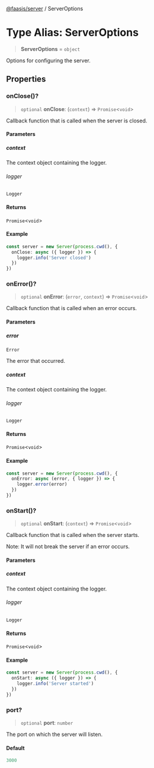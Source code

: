 [@faasjs/server](../README.md) / ServerOptions

# Type Alias: ServerOptions

> **ServerOptions** = `object`

Options for configuring the server.

## Properties

### onClose()?

> `optional` **onClose**: (`context`) => `Promise`\<`void`\>

Callback function that is called when the server is closed.

#### Parameters

##### context

The context object containing the logger.

###### logger

`Logger`

#### Returns

`Promise`\<`void`\>

#### Example

```ts
const server = new Server(process.cwd(), {
  onClose: async ({ logger }) => {
    logger.info('Server closed')
  })
})
```

### onError()?

> `optional` **onError**: (`error`, `context`) => `Promise`\<`void`\>

Callback function that is called when an error occurs.

#### Parameters

##### error

`Error`

The error that occurred.

##### context

The context object containing the logger.

###### logger

`Logger`

#### Returns

`Promise`\<`void`\>

#### Example

```ts
const server = new Server(process.cwd(), {
  onError: async (error, { logger }) => {
    logger.error(error)
  })
})
```

### onStart()?

> `optional` **onStart**: (`context`) => `Promise`\<`void`\>

Callback function that is called when the server starts.

Note: It will not break the server if an error occurs.

#### Parameters

##### context

The context object containing the logger.

###### logger

`Logger`

#### Returns

`Promise`\<`void`\>

#### Example

```ts
const server = new Server(process.cwd(), {
  onStart: async ({ logger }) => {
    logger.info('Server started')
  })
})
```

### port?

> `optional` **port**: `number`

The port on which the server will listen.

#### Default

```ts
3000
```
